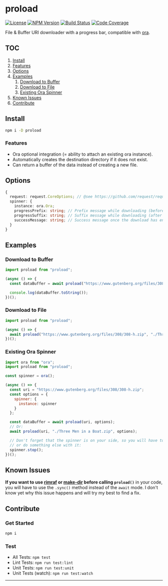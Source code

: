 # proload

[![License][img-license]][link-license]
[![NPM Version][img-npm]][link-npm]
[![Build Status][img-travis]][link-travis]
[![Code Coverage][img-coveralls]][link-coveralls]

File & Buffer URI downloader with a progress bar, compatible with [ora][link-ora].

## TOC

1. [Install](#install)
1. [Features](#features)
1. [Options](#options)
1. [Examples](#examples)
   1. [Download to Buffer](#download-to-buffer)
   1. [Download to File](#download-to-file)
   1. [Existing Ora Spinner](#existing-ora-spinner)
1. [Known Issues](#known-issues)
1. [Contribute](#contribute)

## Install

```bash
npm i -D proload
```

### Features

- Ora optional integration (= ability to attach an existing ora instance).
- Automatically creates the destination directory if it does not exist.
- Can return a buffer of the data instead of creating a new file.

## Options

```ts
{
  request: request.CoreOptions; // @see https://github.com/request/request#requestoptions-callback
  spinner: {
    instance: ora.Ora;
    progressPrefix: string; // Prefix message while downloading (before the `XXX%`)
    progressSuffix: string; // Suffix message while downloading (after the `XXX%`)
    successMessage: string; // Success message once the download has ended
  }
}
```

## Examples

### Download to Buffer

```js
import proload from "proload";

(async () => {
  const dataBuffer = await proload("https://www.gutenberg.org/files/308/308-h.zip");

  console.log(dataBuffer.toString());
})();
```

### Download to File

```js
import proload from "proload";

(async () => {
  await proload("https://www.gutenberg.org/files/308/308-h.zip", "./Three Men in a Boat.zip");
})();
```

### Existing Ora Spinner

```js
import ora from "ora";
import proload from "proload";

const spinner = ora();

(async () => {
  const uri = "https://www.gutenberg.org/files/308/308-h.zip";
  const options = {
    spinner: {
      instance: spinner
    }
  };

  const dataBuffer = await proload(uri, options);
  // Or:
  await proload(uri, "./Three Men in a Boat.zip", options);

  // Don't forget that the spinner is on your side, so you will have to stop it yourself
  // or do something else with it:
  spinner.stop();
})();
```

## Known Issues

**If you want to use [rimraf][link-rimraf] or [make-dir][link-make-dir] before calling `proload()`**
in your code, you will have to use the `.sync()` method instead of the `await` mode. I don't know
yet why this issue happens and will try my best to find a fix.

## Contribute

### Get Started

```bash
npm i
```

### Test

- All Tests: `npm test`
- Lint Tests: `npm run test:lint`
- Unit Tests: `npm run test:unit`
- Unit Tests (watch): `npm run test:watch`

---

[img-coveralls]: https://img.shields.io/coveralls/github/ivangabriele/proload/master?style=flat-square
[img-license]: https://img.shields.io/badge/License-MIT-blue?style=flat-square
[img-npm]: https://img.shields.io/npm/v/proload?style=flat-square
[img-travis]: https://img.shields.io/travis/com/ivangabriele/proload/master?style=flat-square
[link-coveralls]: https://coveralls.io/github/ivangabriele/proload
[link-license]: https://github.com/ivangabriele/proload/blob/master/LICENSE
[link-ora]: https://github.com/sindresorhus/ora
[link-npm]: https://www.npmjs.com/package/proload
[link-rimraf]: https://github.com/isaacs/rimraf
[link-make-dir]: https://github.com/sindresorhus/make-dir
[link-travis]: https://travis-ci.com/ivangabriele/proload
